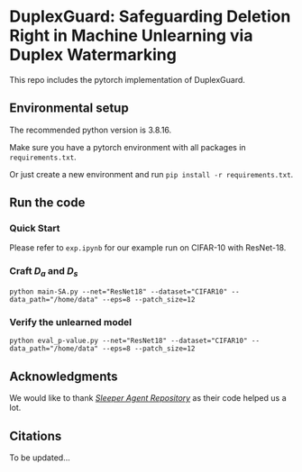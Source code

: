 # DuplexGuard: Safeguarding Deletion Right in Machine Unlearning via Duplex Watermarking
This repo includes the pytorch implementation of DuplexGuard.
## Environmental setup
The recommended python version is 3.8.16.

Make sure you have a pytorch environment with all packages in `requirements.txt`. 

Or just create a new environment and run `pip install -r requirements.txt`.

## Run the code
### Quick Start
Please refer to `exp.ipynb` for our example run on CIFAR-10 with ResNet-18.

### Craft $D_a$ and $D_s$
```
python main-SA.py --net="ResNet18" --dataset="CIFAR10" --data_path="/home/data" --eps=8 --patch_size=12
```
### Verify the unlearned model
```
python eval_p-value.py --net="ResNet18" --dataset="CIFAR10" --data_path="/home/data" --eps=8 --patch_size=12
```

## Acknowledgments
We would like to thank [*Sleeper Agent Repository*](https://github.com/hsouri/Sleeper-Agent) as their code helped us a lot.

## Citations
To be updated...